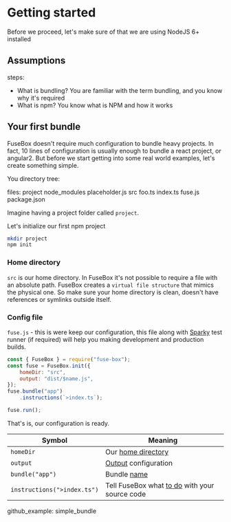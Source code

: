 # Getting started

Before we proceed, let's make sure of that we are using NodeJS 6+ installed

## Assumptions
steps:
 * What is bundling?
   You are familiar with the term bundling, and you know why it's required
 * What is npm?
   You know what is NPM and how it works
 
## Your first bundle

FuseBox doesn't require much configuration to bundle heavy projects. In fact, 10 lines of configuration is usually enough to bundle a react project, or angular2. But before we start getting into some real world examples, let's create something simple.

You directory tree:


files:
project
 node_modules
  placeholder.js
 src
  foo.ts
  index.ts
 fuse.js
 package.json

 Imagine having a project folder called `project`. 

Let's initialize our first npm project

 ```bash
 mkdir project
 npm init
 ```

### Home directory

`src` is our home directory. In FuseBox it's not possible to require a file with an absolute path. FuseBox creates a `virtual file structure` that mimics the physical one. So make sure your home directory is clean, doesn't have references or symlinks outside itself.

### Config file

`fuse.js` - this is were keep our configuration, this file along with [Sparky](/page/sparky) test runner (if required) will help you making development and production builds.


```js
const { FuseBox } = require("fuse-box");
const fuse = FuseBox.init({
    homeDir: "src",
    output: "dist/$name.js",
});
fuse.bundle("app")
    .instructions(`>index.ts`);

fuse.run();
```

That's is, our configuration is ready.


| Symbol | Meaning |
| ------------- | ------------- |
| ` homeDir `   | Our [home directory](/page/configuration#home-directory)  |
| ` output `   | [Output](/page/configuration#output) configuration  |
| ` bundle("app") `   | Bundle [name](/page/bundle#creating-a-bundle)  |
| ` instructions(">index.ts") `   | Tell FuseBox what [to do](/page/bundle#arithmetic-instructions) with your source code |


github_example: simple_bundle

 
